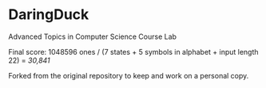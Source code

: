 # DaringDuck
Advanced Topics in Computer Science Course Lab

Final score:
1048596 ones / (7 states + 5 symbols in alphabet + input length 22)
= *30,841*

Forked from the original repository to keep and work on a personal copy.
